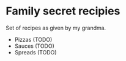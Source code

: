 # Family secret recipies

Set of recipes as given by my grandma.

* Pizzas (TODO)
* Sauces (TODO)
* Spreads (TODO)
